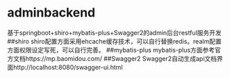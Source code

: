 # adminbackend
基于springboot+shiro+mybatis-plus+Swagger2的admin后台restful服务开发
##shiro
shiro配置方面采用ehcache缓存技术，可以自行替换redis。realm配置方面权限设定写死，可以自行完善。
##mybatis-plus
mybatis-plus方面参考官方文档https://mp.baomidou.com/
##Swagger2
Swagger2自动生成api文档界面http://localhost:8080/swagger-ui.html
